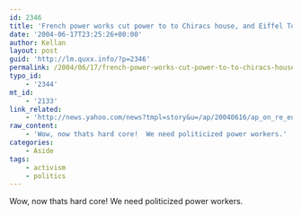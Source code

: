 ```yaml
---
id: 2346
title: 'French power works cut power to to Chiracs house, and Eiffel Tower'
date: '2004-06-17T23:25:26+00:00'
author: Kellan
layout: post
guid: 'http://lm.quxx.info/?p=2346'
permalink: /2004/06/17/french-power-works-cut-power-to-to-chiracs-house-and-eiffel-tower/
typo_id:
    - '2344'
mt_id:
    - '2133'
link_related:
    - 'http://news.yahoo.com/news?tmpl=story&u=/ap/20040616/ap_on_re_eu/france_power_protests_2'
raw_content:
    - 'Wow, now thats hard core!  We need politicized power workers.'
categories:
    - Aside
tags:
    - activism
    - politics
---
```


Wow, now thats hard core! We need politicized power workers.